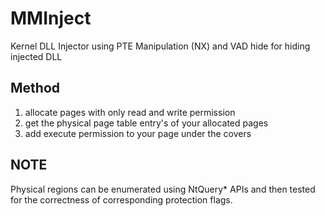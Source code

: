 # MMInject

Kernel DLL Injector using PTE Manipulation (NX) and VAD hide for hiding injected DLL

## Method

1) allocate pages with only read and write permission
2) get the physical page table entry's of your allocated pages
3) add execute permission to your page under the covers

## NOTE

Physical regions can be enumerated using NtQuery* APIs and then tested for the correctness of corresponding protection flags.
